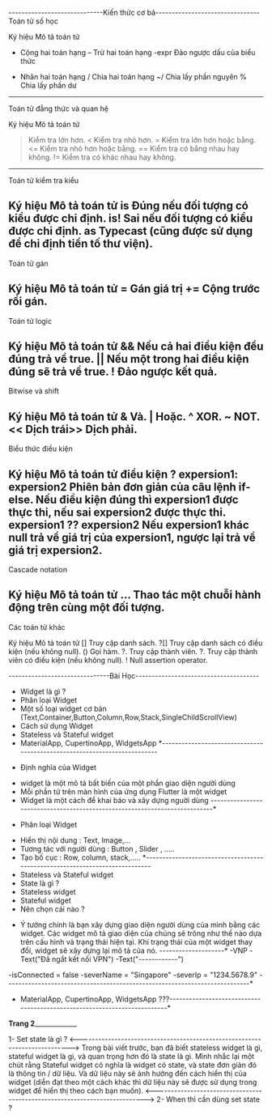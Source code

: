 <!-- # ndl_dev

A new Flutter project.

## Getting Started

This project is a starting point for a Flutter application.

A few resources to get you started if this is your first Flutter project:

- [Lab: Write your first Flutter app](https://docs.flutter.dev/get-started/codelab)
- [Cookbook: Useful Flutter samples](https://docs.flutter.dev/cookbook)

For help getting started with Flutter development, view the
[online documentation](https://docs.flutter.dev/), which offers tutorials,
samples, guidance on mobile development, and a full API reference. -->
-----------------------------Kiến thức cơ bả--------------------------------
Toán tử số học

Ký hiệu	Mô tả toán tử
+ 	Cộng hai toán hạng
–	Trừ hai toán hạng
-expr	Đảo ngược dấu của biểu thức
* 	Nhân hai toán hạng
/ 	Chia hai toán hạng
~/	Chia lấy phần nguyên
% 	Chia lấy phần dư
----------------------------------------------
Toán tử đẳng thức và quan hệ

Ký hiệu	Mô tả toán tử
> 	Kiểm tra lớn hơn.
<	Kiểm tra nhỏ hơn.
>=	Kiểm tra lớn hơn hoặc bằng.
<=	Kiểm tra nhỏ hơn hoặc bằng.
== 	Kiểm tra có bằng nhau hay không.
!=	Kiểm tra có khác nhau hay không.
----------------------------------------------
Toán tử kiểm tra kiểu

Ký hiệu	Mô tả toán tử
is	Đúng nếu đối tượng có kiểu được chỉ định.
is!	Sai nếu đối tượng có kiểu được chỉ định.
as	Typecast (cũng được sử dụng để chỉ định tiền tố thư viện).
----------------------------------------------
Toán tử gán

Ký hiệu	Mô tả toán tử
=	Gán giá trị
+=	Cộng trước rồi gán.
----------------------------------------------
Toán tử logic

Ký hiệu	Mô tả toán tử
&& 	Nếu cả hai điều kiện đều đúng trả về true.
||	Nếu một trong hai điều kiện đúng sẽ trả về true.
!	Đảo ngược kết quả.
----------------------------------------------
Bitwise và shift

Ký hiệu	Mô tả toán tử
& 	Và.
|	Hoặc.
^ 	XOR.
~ 	NOT.
<< 	Dịch trái>> Dịch phải.
----------------------------------------------
Biểu thức điều kiện

Ký hiệu	Mô tả toán tử
điều kiện ? expersion1: expersion2	Phiên bản đơn giản của câu lệnh if-else. Nếu điều kiện đúng thì expersion1 được thực thi, nếu sai expersion2 được thực thi.
expersion1 ?? expersion2	Nếu expersion1 khác null trả về giá trị của expersion1, ngược lại trả về giá trị expersion2.
----------------------------------------------
Cascade notation

Ký hiệu	Mô tả toán tử
...	Thao tác một chuỗi hành động trên cùng một đối tượng.
----------------------------------------------
Các toán tử khác

Ký hiệu	Mô tả toán tử
[]	Truy cập danh sách.
?[]	Truy cập danh sách có điều kiện (nếu không null).
()	Gọi hàm.
?.	Truy cập thành viên.
?.	Truy cập thành viên có điều kiện (nếu không null).
!	Null assertion operator.






-------------------------------Bài Học--------------------------------------
- Widget là gì ? 
- Phân loại Widget 
- Một số loại widget cơ bản (Text,Container,Button,Column,Row,Stack,SingleChildScrollView)
- Cách sử dụng Widget 
- Stateless và Stateful widget
- MaterialApp, CupertinoApp, WidgetsApp
*-------------------------------------------------------------------------
* Định nghĩa của Widget
- widget là một mô tả bất biến của một phần giao diện người dùng
- Mỗi phần tử trên màn hình của ứng dụng Flutter là một widget
- Widget là một cách để khai báo và xây dựng nguời dùng
---------------------------------------------------------------------------*
* Phân loại Widget 
- Hiển thị nội dung : Text, Image,...
- Tương tác với người dùng : Button , Slider , .....
- Tạo bố cục : Row, column, stack,.....
*----------------------------------------------------------------------------
- Stateless và Stateful widget
- State là gì ? 
- Stateless widget
- Stateful widget
- Nên chọn cái nào ? 
* Ý tưởng chính là bạn xây dựng giao diện người dùng của mình bằng các widget. Các widget mô tả giao diện của chúng sẽ trông như thế nào dựa trên cấu hình và trạng thái hiện tại. Khi trạng thái của một widget thay đổi, widget sẽ xây dựng lại mô tả của nó.
--------------------*
-VNP
-Text("Đã ngắt kết nối VPN")
-Text("------------")

-isConnected = false
-severName = "Singapore"
-severIp = "1234.5678.9"
---------------------------------------------------------------------------*
- MaterialApp, CupertinoApp, WidgetsApp
???-------------------------------------------------------------------------*

____________________________Trang 2_________________________________________

1- Set state là gì ?
<---------------------------------------------------------------------------> Trong bài viết trước, bạn đã biết stateless widget là gì, stateful widget là gì, và quan trọng hơn đó là state là gì. Mình nhắc lại một chút rằng Stateful widget có nghĩa là widget có state, và state đơn giản đó là thông tin / dữ liệu. Và dữ liệu này sẽ ảnh hưởng đến cách hiển thị của widget (diễn đạt theo một cách khác thì dữ liệu này sẽ được sử dụng trong widget để hiển thị theo cách bạn muốn).
<--------------------------------------------------------------------------->
2- When thì cần dùng set state ?

